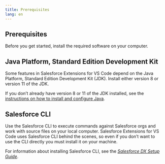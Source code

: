 ```yaml
---
title: Prerequisites
lang: en
---
```


## Prerequisites

Before you get started, install the required software on your computer.

## Java Platform, Standard Edition Development Kit

Some features in Salesforce Extensions for VS Code depend on the Java Platform, Standard Edition Development Kit (JDK). Install either version 8 or version 11 of the JDK.

If you don’t already have version 8 or 11 of the JDK installed, see the [instructions on how to install and configure Java](./en/getting-started/java-setup).

## Salesforce CLI

Use the Salesforce CLI to execute commands against Salesforce orgs and work with source files on your local computer. Salesforce Extensions for VS Code uses Salesforce CLI behind the scenes, so even if you don’t want to use the CLI directly you must install it on your machine.

For information about installing Salesforce CLI, see the _[Salesforce DX Setup Guide](https://developer.salesforce.com/docs/atlas.en-us.sfdx_setup.meta/sfdx_setup/sfdx_setup_install_cli.htm)_.



